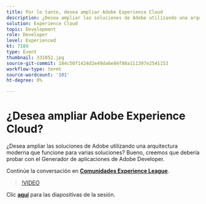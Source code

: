 ```yaml
---
title: Por lo tanto, desea ampliar Adobe Experience Cloud
description: ¿Desea ampliar las soluciones de Adobe utilizando una arquitectura moderna que funcione para varias soluciones? Bueno, creemos que debería probar con el Generador de aplicaciones de Adobe Developer. Esta sesión se entregó como parte del evento de contenido de Adobe Developers Live.
solution: Experience Cloud
topic: Development
role: Developer
level: Experienced
kt: 7189
type: Event
thumbnail: 331852.jpg
source-git-commit: 184c50f1424d2e49da6e84f88a111397e2541153
workflow-type: tm+mt
source-wordcount: '101'
ht-degree: 0%

---
```



# ¿Desea ampliar Adobe Experience Cloud?

¿Desea ampliar las soluciones de Adobe utilizando una arquitectura moderna que funcione para varias soluciones? Bueno, creemos que debería probar con el Generador de aplicaciones de Adobe Developer.

Continúe la conversación en **[Comunidades Experience League](http://adobe.ly/36Yd3v6)**.

>[!VIDEO](https://video.tv.adobe.com/v/331852/?quality=12&learn=on&hidetitle=true)

Clic **[aquí](/help/adobe-developers-live/assets/extend-experience-cloud.pdf)** para las diapositivas de la sesión.
